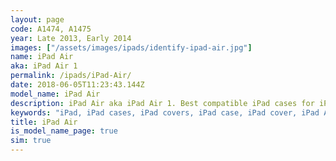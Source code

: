 ```yaml
---
layout: page
code: A1474, A1475
year: Late 2013, Early 2014
images: ["/assets/images/ipads/identify-ipad-air.jpg"]
name: iPad Air
aka: iPad Air 1
permalink: /ipads/iPad-Air/
date: 2018-06-05T11:23:43.144Z
model_name: iPad Air
description: iPad Air aka iPad Air 1. Best compatible iPad cases for iPad Air
keywords: "iPad, iPad cases, iPad covers, iPad case, iPad cover, iPad Air, iPad Air case, iPad Air case, iPad Air cover, iPad Air, iPad Air 1"
title: iPad Air
is_model_name_page: true
sim: true
---
```

